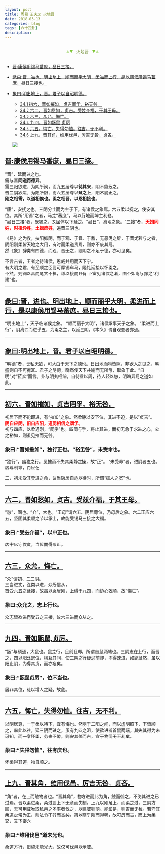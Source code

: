 ```yaml
---
layout: post
title: 周易 王夫之 火地晋
date: 2018-03-13
categories: blog
tags: [六十四卦]
description: 
---
```


<span id = "jump"></span>


<section style="margin: 0px auto; text-align: center;">
    <section class="xhr" style="width: 0px; height: 0px; border-left: 5px solid transparent; border-right: 5px solid transparent; border-bottom: 10px solid rgb(135, 201, 67); display: inline-block; opacity: 0.5; border-top-color: rgb(135, 201, 67);"></section>
    <section class="xhr" style="width: 0px; height: 0px; border-left: 5px solid transparent; border-right: 5px solid transparent; border-top: 10px solid rgb(135, 201, 67); display: inline-block; margin-left: -3px; border-bottom-color: rgb(135, 201, 67);"></section>
    <section style="
margin-left: 0.5em;
display: inline-block;">
        <p>
            <span style="color: rgb(118, 146, 60);">火地晋</span>
        </p>
    </section>
    <section class="xhr" style="margin-left: 0.5em; width: 0px; height: 0px; border-left: 5px solid transparent; border-right: 5px solid transparent; border-top: 10px solid rgb(135, 201, 67); display: inline-block; border-bottom-color: rgb(135, 201, 67);"></section>
    <section class="xhr" style="width: 0px; height: 0px; border-left: 5px solid transparent; border-right: 5px solid transparent; border-bottom: 10px solid rgb(135, 201, 67); display: inline-block; opacity: 0.5; margin-left: -3px; border-top-color: rgb(135, 201, 67);"></section>
</section>

- [晋:康侯用锡马番庶，昼日三接。](#jump晋)
- [彖曰:晋，进也。明出地上，顺而丽乎大明，柔进而上行，是以康侯用锡马蕃庶，昼日三接也。](#jump彖曰:晋)
- [象曰:明出地上，晋。君子以自昭明德。](#jump象曰:明)
  - [34.1 初六，晋如摧如，贞吉罔孚，裕无咎。](#jump晋如摧如)
  - [34.2 六二，晋如愁如，贞吉。受兹介福，于其王母。](#jump晋如愁如)
  - [34.3 六三，众允，悔亡。](#jump众允)
  - [34.4 九四，晋如鼫鼠,贞厉](#jump晋如鼫鼠)
  - [34.5 六五，悔亡，失得勿恤。往吉，无不利。](#jump失得勿恤)
  - [34.6 上九，晋其角，维用伐邑，厉吉无咎，贞吝。](#jump晋其角)
  
  ![](http://www.guoyi360.com/uploads/allimg/130804/1-130P4092555645.jpg)
 
 
<span id = "jump晋"></span>
## [晋:康侯用锡马番庶，昼日三接。](#jump)
“晋”，延而进之也。<br>
需与晋**同道而德异**。<br>
需三阳欲进，为阴所阂，而九五居尊以**待其来**，阴不能蔽之。<br>
晋三阴欲进，为阳所限，而六五居尊以**延之上**，阳不能止之。<br>
**刚之相需，以道相俟也。柔之相晋，以恩相接也**。


“康”，安抚之也。三阴分土而为主于下，有诸侯之象焉。六五柔以抚之，使安其位。其所“用锡”之者，马之“蕃庶”，马以行地而坤主利也。<br>
“昼日三接”者，既锡之，又屈体以下延之。“昼日”，离明之象。“三接”者，<font color="#FF0000"><b>天揖同姓，时揖异姓，土揖庶姓</b></font>，遍晋三阴也。


《易》之为教，扶阳抑阴，而于观、于晋、于鼎，无恶阴之辞，于晋尤若与之者，<br>
阴阳刚柔皆天地之大用，有时而柔道贵焉，则亦不废其用。<br>
然《象》辞类有四德，而观、晋无之，则阴之不足于德，亦可见矣。


不言吉者，王者之待诸侯，恩威并用而天下宁。<br>
有大明之君，有至顺之臣则可厚锡车马，隆礼延接以怀柔之。<br>
不然，则锡以富而尾大不掉，谦以接而且有 下堂见诸侯之渐，固不如屯与豫之“利建”也。

----

<span id = "jump彖曰:晋"></span>
## [彖曰:晋，进也。明出地上，顺而丽乎大明，柔进而上行，是以康侯用锡马蕃庶，昼日三接也。](#jump)
“明出地上”，天子临诸侯之象。
“顺而丽乎大明”，诸侯承事天子之象。
“柔进而上行”，阴离四而进乎五，为柔之主，以延三阴。《本义》谓自观变者亦通。

----

<span id = "jump象曰:明"></span>
## [象曰:明出地上，晋。君子以自昭明德。](#jump)
“明德”者，无私无欲，可大白于天下之德也。日出地而物皆照，非欲人之见之，明盛则自不可掩耳。君子之明德，晓然使天下共喻而无所隐，取象于此。“自明”对“莅众”而言。卦与明夷相综，自待重以周，待人轻以恕，明晦异用之道如此。

----

<span id = "jump晋如摧如"></span>
## [初六，晋如摧如，贞吉罔孚，裕无咎。](#jump)
初居下而不能即进，有“摧如”之象。然柔静以安下位，其进不迫，是以“贞吉”。<font color="#FF0000"><b><br>阴自应阴，阳自应阳，道同相信之谓孚。</br></b></font>初与四应，以柔遇刚，“罔乎”也。四罔与孚，将止其进，而初无急于求进之心，处之裕如，则虽见摧而无咎。

### 象曰:“晋如摧如”，独行正也。“裕无咎”，未受命也。
“独行”，幽独之行。见摧而不失其柔静之操，故“正”。
“未受命”者，进阴者五也。居尊制命，而应在

二，初未受其登进之命，故当隐居自适以待时，所谓“硕人之宽”也。

----

<span id = "jump晋如愁如"></span>
## [六二，晋如愁如，贞吉。受兹介福，于其王母。](#jump)
“愁”，固也。“介”，大也。“王母”谓六五。阴居尊位，乃母后之象。六二正应六五，坚固其柔顺之节以承上，故能受锡马三接之大福。

### 象曰:“受兹介福”，以中正也。
居中以守侯度，当位而得顺正。

----

<span id = "jump众允"></span>
## [六三，众允，悔亡。](#jump)
“众”谓初、二二阴。<br>
三当进丈，连类以进，众所信从，<br>
首受六五之延接，故虽以柔居刚，上碍于九四，而协心效顺，故“悔亡”。

### 象曰:众允之，志上行也。
众志皆欲进而受五之三接，故六三进而众从之。

----

<span id = "jump晋如鼫鼠"></span>
## [九四，晋如鼫鼠,贞厉。](#jump)
“鼫”与硕通，大鼠也。鼠之行，且前且却，所谓首鼠两端也。三阴志在上行，而晋之，四以阳处退位，横互其间，使三阴之行疑忌前却，不得速进，如鼫鼠然，虽以阳止阴，为得其贞，而亦危矣。

### 象曰:“鼫鼠贞厉”，位不当也。
居非其位，徒以增人之疑，故危。

----

<span id = "jump失得勿恤"></span>
## [六五，悔亡，失得勿恤。往吉，无不利。](#jump)
以阴居尊，一于柔以待下，宜有悔也。然丽于二阳之间，而以虚明照下，下皆顺之，率此以往，延三阴而进之，虽有九四之沮，使欲进者首鼠两端，其失其得为未可知，而一意怀柔，劳来不倦，则安其位而吉，宜于物而无不利矣。

### 象曰:“失得勿恤”，往有庆也。
怀柔得其道，物自顺之。

----

<span id = "jump晋其角"></span>
## [上九，晋其角，维用伐邑，厉吉无咎，贞吝。](#jump)
“角”者，在上而触物者也。“晋其角”，物方进而此为角，触而御之，不使其进之已过焉。晋以柔进柔，柔过则上下无章而失制。上九以刚居上、而柔之过，三阴方顺，无可用威唯取私邑之不率者伐之，以建威销萌。能如是，则吉而无咎。若守其柔道之常为正，则法令不行而吝矣。离以丽乎刚而得明，故可厉而吉，而上为柔交，又下奉六

### 象曰:“维用伐邑”道未光也。
柔道方行，阳施未能光大，故仅可伐邑以示威。
